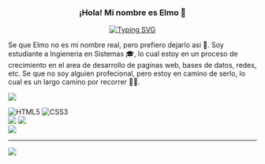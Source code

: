 <p align="center">
  <h3 align="center">¡Hola! Mi nombre es Elmo 🤯</h3>
</p>
<p align="center">
  <a href="https://git.io/typing-svg"><img src="https://readme-typing-svg.demolab.com?font=Fira+Code&pause=1000&color=E24545&center=true&width=490&lines=Desarrollando+poco+a+poco+mis+habilidades" alt="Typing SVG" /></a>
</p>
<p>Se que Elmo no es mi nombre real, pero prefiero dejarlo asi 🤣. Soy estudiante a Ingieneria en Sistemas 🎓, lo cual estoy en un proceso de crecimiento en el area de desarrollo de paginas web, bases de datos, redes, etc. Se que no soy alguien profecional, pero estoy en camino de serlo, lo cual es un largo camino por recorrer 🏃‍♂️.</p>
<img src="https://i.pinimg.com/originals/cf/23/d5/cf23d5c33ff1ad50cf49d02721b4b5e2.gif">

![HTML5](https://img.shields.io/badge/html5-%23E34F26.svg?style=for-the-badge&logo=html5&logoColor=white) ![CSS3](https://img.shields.io/badge/css3-%231572B6.svg?style=for-the-badge&logo=css3&logoColor=white)
<br/>
![](https://github-readme-stats.vercel.app/api?username=HolaSoyElmo&theme=onedark&hide_border=false&include_all_commits=false&count_private=false)
![](https://github-readme-streak-stats.herokuapp.com/?user=HolaSoyElmo&theme=onedark&hide_border=false)
<br/>
![](https://github-readme-stats.vercel.app/api/top-langs/?username=HolaSoyElmo&theme=onedark&hide_border=false&include_all_commits=false&count_private=false&layout=compact)

---
[![](https://visitcount.itsvg.in/api?id=HolaSoyElmo&icon=0&color=0)](https://visitcount.itsvg.in)

<!-- Proudly created with GPRM ( https://gprm.itsvg.in ) -->
